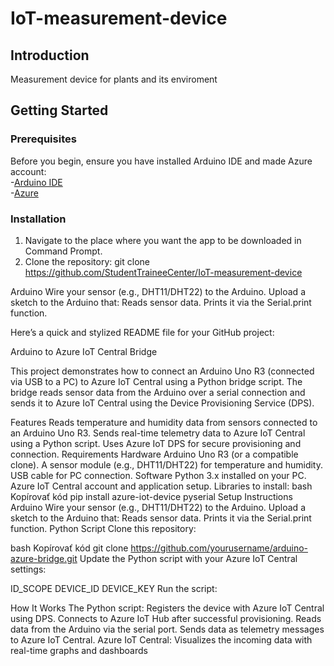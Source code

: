 # IoT-measurement-device

## Introduction
Measurement device for plants and its enviroment

## Getting Started  
### Prerequisites
Before you begin, ensure you have installed Arduino IDE and made Azure account:  
-[Arduino IDE](https://pages.github.com/)  
-[Azure](https://azure.microsoft.com/en-us/)
### Installation  
1. Navigate to the place where you want the app to be downloaded in Command Prompt.
2. Clone the repository: git clone https://github.com/StudentTraineeCenter/IoT-measurement-device

Arduino
Wire your sensor (e.g., DHT11/DHT22) to the Arduino.
Upload a sketch to the Arduino that:
Reads sensor data.
Prints it via the Serial.print function. 


Here’s a quick and stylized README file for your GitHub project:

Arduino to Azure IoT Central Bridge



This project demonstrates how to connect an Arduino Uno R3 (connected via USB to a PC) to Azure IoT Central using a Python bridge script. The bridge reads sensor data from the Arduino over a serial connection and sends it to Azure IoT Central using the Device Provisioning Service (DPS).

Features
Reads temperature and humidity data from sensors connected to an Arduino Uno R3.
Sends real-time telemetry data to Azure IoT Central using a Python script.
Uses Azure IoT DPS for secure provisioning and connection.
Requirements
Hardware
Arduino Uno R3 (or a compatible clone).
A sensor module (e.g., DHT11/DHT22) for temperature and humidity.
USB cable for PC connection.
Software
Python 3.x installed on your PC.
Azure IoT Central account and application setup.
Libraries to install:
bash
Kopírovať kód
pip install azure-iot-device pyserial
Setup Instructions
Arduino
Wire your sensor (e.g., DHT11/DHT22) to the Arduino.
Upload a sketch to the Arduino that:
Reads sensor data.
Prints it via the Serial.print function.
Python Script
Clone this repository:

bash
Kopírovať kód
git clone https://github.com/yourusername/arduino-azure-bridge.git
Update the Python script with your Azure IoT Central settings:

ID_SCOPE
DEVICE_ID
DEVICE_KEY
Run the script:

How It Works
The Python script:
Registers the device with Azure IoT Central using DPS.
Connects to Azure IoT Hub after successful provisioning.
Reads data from the Arduino via the serial port.
Sends data as telemetry messages to Azure IoT Central.
Azure IoT Central:
Visualizes the incoming data with real-time graphs and dashboards
